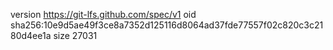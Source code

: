 version https://git-lfs.github.com/spec/v1
oid sha256:10e9d5ae49f3ce8a7352d125116d8064ad37fde77557f02c820c3c2180d4ee1a
size 27031
